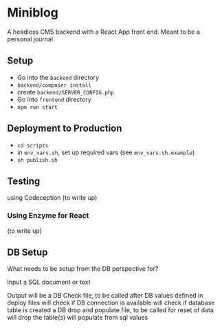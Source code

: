 # Miniblog

A headless CMS backend with a React App front end.
Meant to be a personal journal

## Setup

- Go into the `backend` directory
- `backend/composer install`
- create `backend/SERVER_CONFIG.php`
- Go into `frontend` directory
- `npm run start`

## Deployment to Production

- `cd scripts`
- in `env_vars.sh`,  set up required vars (see `env_vars.sh.example`)
- `sh publish.sh`  

## Testing

using Codeception (to write up)

### Using Enzyme for React

(to write up)

## DB Setup

What needs to be setup from the DB perspective for?

Input a SQL document or text

Output will be
    a DB Check file, to be called after DB values defined in deploy files
        will check if DB connection is available
        will check if database table is created
    a DB drop and populate file, to be called for reset of data
        will drop the table(s)
        will populate from sql values
